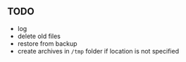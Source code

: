 ## TODO

* log
* delete old files
* restore from backup
* create archives in `/tmp` folder if location is not specified
